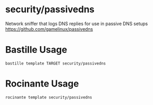 # security/passivedns
Network sniffer that logs DNS replies for use in passive DNS setups
https://github.com/gamelinux/passivedns

# Bastille Usage
```shell
bastille template TARGET security/passivedns
```

# Rocinante Usage
```shell
rocinante template security/passivedns
```
